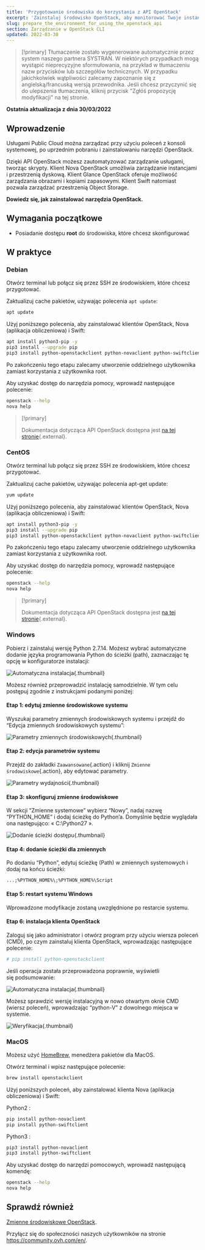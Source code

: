 ```yaml
---
title: 'Przygotowanie środowiska do korzystania z API OpenStack'
excerpt: 'Zainstaluj środowisko OpenStack, aby monitorować Twoje instancje za pośrednictwem API'
slug: prepare_the_environment_for_using_the_openstack_api
section: Zarządzanie w OpenStack CLI
updated: 2022-03-30
---
```


> [!primary]
> Tłumaczenie zostało wygenerowane automatycznie przez system naszego partnera SYSTRAN. W niektórych przypadkach mogą wystąpić nieprecyzyjne sformułowania, na przykład w tłumaczeniu nazw przycisków lub szczegółów technicznych. W przypadku jakichkolwiek wątpliwości zalecamy zapoznanie się z angielską/francuską wersją przewodnika. Jeśli chcesz przyczynić się do ulepszenia tłumaczenia, kliknij przycisk "Zgłóś propozycję modyfikacji" na tej stronie.
>

**Ostatnia aktualizacja z dnia 30/03/2022**

## Wprowadzenie

Usługami Public Cloud można zarządzać przy użyciu poleceń z konsoli systemowej, po uprzednim pobraniu i zainstalowaniu narzędzi OpenStack.

Dzięki API OpenStack możesz zautomatyzować zarządzanie usługami, tworząc skrypty. Klient Nova OpenStack umożliwia zarządzanie instancjami i przestrzenią dyskową. Klient Glance OpenStack oferuje możliwość zarządzania obrazami i kopiami zapasowymi. Klient Swift natomiast pozwala zarządzać przestrzenią Object Storage.

**Dowiedz się, jak zainstalować narzędzia OpenStack.**

## Wymagania początkowe

- Posiadanie dostępu **root** do środowiska, które chcesz skonfigurować 

## W praktyce

### Debian

Otwórz terminal lub połącz się przez SSH ze środowiskiem, które chcesz przygotować.

Zaktualizuj cache pakietów, używając polecenia `apt update`: 

```sh
apt update
```

Użyj poniższego polecenia, aby zainstalować klientów OpenStack, Nova (aplikacja obliczeniowa) i Swift:

```sh
apt install python3-pip -y
pip3 install --upgrade pip
pip3 install python-openstackclient python-novaclient python-swiftclient
```

Po zakończeniu tego etapu zalecamy utworzenie oddzielnego użytkownika zamiast korzystania z użytkownika root.

Aby uzyskać dostęp do narzędzia pomocy, wprowadź następujące polecenie:

```sh
openstack --help
nova help
```

> [!primary]
> 
> Dokumentacja dotycząca API OpenStack dostępna jest [na tej stronie](https://docs.openstack.org/python-openstackclient/latest/){.external}.
> 

### CentOS

Otwórz terminal lub połącz się przez SSH ze środowiskiem, które chcesz przygotować.

Zaktualizuj cache pakietów, używając polecenia apt-get update: 

```sh
yum update
```

Użyj poniższego polecenia, aby zainstalować klientów OpenStack, Nova (aplikacja obliczeniowa) i Swift:

```sh
apt install python3-pip -y
pip3 install --upgrade pip
pip3 install python-openstackclient python-novaclient python-swiftclient
```

Po zakończeniu tego etapu zalecamy utworzenie oddzielnego użytkownika zamiast korzystania z użytkownika root.

Aby uzyskać dostęp do narzędzia pomocy, wprowadź następujące polecenie:

```sh
openstack --help
nova help
```

> [!primary]
> 
> Dokumentacja dotycząca API OpenStack dostępna jest [na tej stronie](https://docs.openstack.org/python-openstackclient/latest/){.external}.
> 

### Windows

Pobierz i zainstaluj wersję Python 2.7.14. Możesz wybrać automatyczne dodanie języka programowania Python do ścieżki (path), zaznaczając tę opcję w konfiguratorze instalacji:

![Automatyczna instalacja](images/1_preparation_openstack_environment_windows.png){.thumbnail}

Możesz również przeprowadzić instalację samodzielnie. W tym celu postępuj zgodnie z instrukcjami podanymi poniżej:

#### Etap 1: edytuj zmienne środowiskowe systemu

Wyszukaj parametry zmiennych środowiskowych systemu i przejdź do “Edycja zmiennych środowiskowych systemu”:

![Parametry zmiennych środowiskowych](images/2_preparation_openstack_environment_windows.png){.thumbnail}

#### Etap 2: edycja parametrów systemu

Przejdź do zakładki `Zaawansowane`{.action} i kliknij `Zmienne środowiskowe`{.action}, aby edytować parametry.

![Parametry wydajności](images/3_preparation_openstack_environment_windows.png){.thumbnail}

#### Etap 3: skonfiguruj zmienne środowiskowe 

W sekcji “Zmienne systemowe” wybierz “Nowy”, nadaj nazwę “PYTHON_HOME” i dodaj ścieżkę do Python’a. Domyślnie będzie wyglądała ona następująco: « C:\\Python27 ».

![Dodanie ścieżki dostępu](images/4_edit_system_variables.png){.thumbnail}

#### Etap 4: dodanie ścieżki dla zmiennych

Po dodaniu “Python”, edytuj ścieżkę (Path) w zmiennych systemowych i dodaj na końcu ścieżki:

`...;%PYTHON_HOME%\;%PYTHON_HOME%\Script`

#### Etap 5: restart systemu Windows

Wprowadzone modyfikacje zostaną uwzględnione po restarcie systemu.

#### Etap 6: instalacja klienta OpenStack

Zaloguj się jako administrator i otwórz program przy użyciu wiersza poleceń (CMD), po czym zainstaluj klienta OpenStack, wprowadzając następujące polecenie:

```sh
# pip install python-openstackclient
```

Jeśli operacja została przeprowadzona poprawnie, wyświetli się podsumowanie:

![Automatyczna instalacja](images/5_preparation_openstack_environment_windows.png){.thumbnail}

Możesz sprawdzić wersję instalacyjną w nowo otwartym oknie CMD (wiersz poleceń), wprowadzając “python-V” z dowolnego miejsca w systemie.

![Weryfikacja](images/6_preparation_openstack_environment_windows.png){.thumbnail}

### MacOS

Możesz użyć [HomeBrew](https://brew.sh), menedżera pakietów dla MacOS.

Otwórz terminal i wpisz następujące polecenie:

```bash
brew install openstackclient
```

Użyj poniższych poleceń, aby zainstalować klienta Nova (aplikacja obliczeniowa) i Swift:

Python2 :

```sh
pip install python-novaclient
pip install python-swiftclient
```

Python3 :

```sh
pip3 install python-novaclient
pip3 install python-swiftclient
```

Aby uzyskać dostęp do narzędzi pomocowych, wprowadź następującą komendę:

```sh
openstack --help
nova help
```

## Sprawdź również

[Zmienne środowiskowe OpenStack](https://docs.ovh.com/pl/public-cloud/set-openstack-environment-variables/).

Przyłącz się do społeczności naszych użytkowników na stronie <https://community.ovh.com/en/>.

